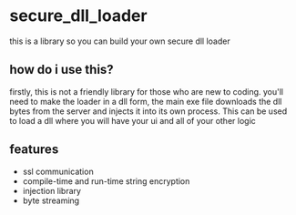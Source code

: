 # secure_dll_loader
this is a library so you can build your own secure dll loader

## how do i use this?
firstly, this is not a friendly library for those who are new to coding.
you'll need to make the loader in a dll form, the main exe file downloads the dll bytes from the server and injects it into its own process.
This can be used to load a dll where you will have your ui and all of your other logic
## features
- ssl communication
- compile-time and run-time string encryption
- injection library
- byte streaming
